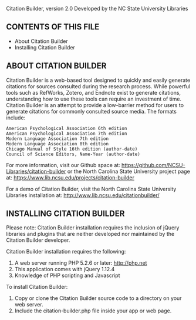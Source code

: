 Citation Builder, version 2.0
Developed by the NC State University Libraries


CONTENTS OF THIS FILE
------------------------------------

* About Citation Builder
* Installing Citation Builder


ABOUT CITATION BUILDER
---------------------------------------

Citation Builder is a web-based tool designed to quickly and easily generate citations for sources consulted during the research process. While powerful tools such as RefWorks, Zotero, and Endnote exist to generate citations, understanding how to use these tools can require an investment of time. Citation Builder is an attempt to provide a low-barrier method for users to generate citations for commonly consulted source media. The formats include:

    American Psychological Association 6th edition
    American Psychological Association 7th edition
    Modern Language Association 7th edition
    Modern Language Association 8th edition
    Chicago Manual of Style 16th edition (author-date)
    Council of Science Editors, Name-Year (author-date)


For more information, visit our Github space at: https://github.com/NCSU-Libraries/citation-builder or the North Carolina State University project page at: https://www.lib.ncsu.edu/projects/citation-builder

For a demo of Citation Builder, visit the North Carolina State University Libraries installation at: http://www.lib.ncsu.edu/citationbuilder/

INSTALLING CITATION BUILDER
----------------------------------------------

Please note: Citation Builder installation requires the inclusion of jQuery libraries and plugins that are neither developed nor maintained by the Citation Builder developer.

Citation Builder installation requires the following:
1. A web server running PHP 5.2.6 or later: http://php.net
2. This application comes with jQuery 1.12.4
3. Knowledge of PHP scripting and Javascript

To install Citation Builder:
1. Copy or clone the Citation Builder source code to a directory on your web server.
2. Include the citation-builder.php file inside your app or web page.
